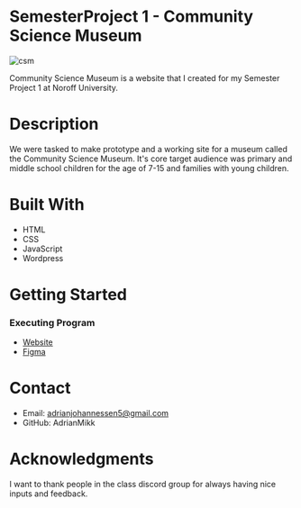 # SemesterProject 1 - Community Science Museum

![csm](https://github.com/AdrianMikk/SemesterProject/assets/113434165/4899593f-a118-4963-9117-761159fa36e1)

Community Science Museum is a website that I created for my Semester Project 1 at Noroff University.

# Description 

We were tasked to make prototype and a working site for a museum called the Community Science Museum. It's core target audience was primary and middle school children for the age of 7-15 and families with young children.

# Built With

- HTML
- CSS
- JavaScript 
- Wordpress

# Getting Started 
### Executing Program 

* [Website](https://animated-kashata-474c4e.netlify.app/)
* [Figma](https://www.figma.com/file/ibhDljRt5O9g6oIjrrP6kE/Community-Science-Museum?node-id=0%3A1&t=t6zOSzmviB35JjPr-1)

# Contact 

- Email: adrianjohannessen5@gmail.com 
- GitHub: AdrianMikk

# Acknowledgments 

I want to thank people in the class discord group for always having nice inputs and feedback. 

